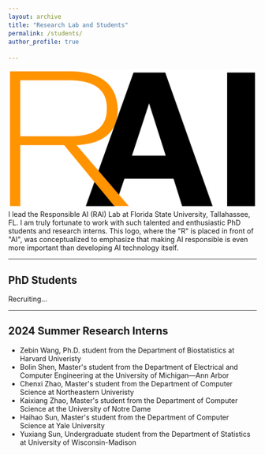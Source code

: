 ```yaml
---
layout: archive
title: "Research Lab and Students"
permalink: /students/
author_profile: true

---
```


<div class="rai-container">
  <img src="../files/rai_logo.png" alt="RAI Logo" class="rai-image">
  <div class="rai-text">
    I lead the Responsible AI (RAI) Lab at Florida State University, Tallahassee, FL. I am truly fortunate to work with such talented and enthusiastic PhD students and research interns. This logo, where the "R" is placed in front of "AI", was conceptualized to emphasize that making AI responsible is even more important than developing AI technology itself.
  </div>
</div>

-------------------
## PhD Students

Recruiting...

-------------------
## 2024 Summer Research Interns

- Zebin Wang, Ph.D. student from the Department of Biostatistics at Harvard Univeristy
- Bolin Shen, Master's student from the Department of Electrical and Computer Engineering at the University of Michigan—Ann Arbor 
- Chenxi Zhao, Master's student from the Department of Computer Science at Northeastern Univeristy
- Kaixiang Zhao, Master's student from the Department of Computer Science at the University of Notre Dame
- Haihao Sun, Master's student from the Department of Computer Science at Yale University
- Yuxiang Sun, Undergraduate student from the Department of Statistics at University of Wisconsin-Madison
